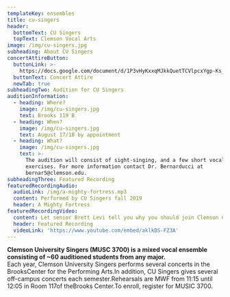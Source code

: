 ```yaml
---
templateKey: ensembles
title: cu-singers
header:
  bottomText: CU Singers
  topText: Clemson Vocal Arts
image: /img/cu-singers.jpg
subheading: About CU Singers
concertAttireButton:
  buttonLink: >-
    https://docs.google.com/document/d/1P3vHyKxxqMJkkQuetTCVlpcxYgp-Ks_etet6Tp9alBU/edit?usp=sharing
  buttonText: Concert Attire
  newTab: true
subheadingTwo: Audition for CU Singers
auditionInformation:
  - heading: Where?
    image: /img/cu-singers.jpg
    text: Brooks 119 B
  - heading: When?
    image: /img/cu-singers.jpg
    text: August 17/18 by appointment
  - heading: What?
    image: /img/cu-singers.jpg
    text: >-
      The audition will consist of sight-singing, and a few short vocal
      exercises. For more information contact Dr. Bernarducci at
      bernar5@clemson.edu.
subheadingThree: Featured Recording
featuredRecordingAudio:
  audioLink: /img/a-mighty-fortress.mp3
  content: Performed by CU Singers fall 2019
  header: A Mighty Fortress
featuredRecordingVideo:
  content: Let senior Brett Levi tell you why you should join Clemson Choirs
  header: Featured Recording
  videoLink: 'https://www.youtube.com/embed/aklkDS-FZ3A'
---
```

**Clemson University Singers (MUSC 3700) is a mixed vocal ensemble consisting of ~60 auditioned students from any major.**\
Each year, Clemson University Singers performs several concerts in the BrooksCenter for the Performing Arts.In addition, CU Singers gives several off-campus concerts each semester.Rehearsals are MWF from 11:15 until 12:05 in Room 117of theBrooks Center.To enroll, register for MUSIC 3700.
